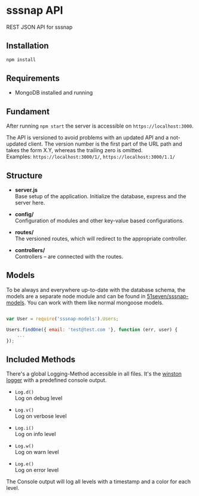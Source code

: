 # sssnap API

REST JSON API for sssnap

## Installation

```bash
npm install
```

## Requirements

* MongoDB installed and running

## Fundament

After running `npm start` the server is accessible on `https://localhost:3000`.

The API is versioned to avoid problems with an updated API and a not-updated client. The version number is the first part of the URL path and takes the form X.Y, whereas the trailing zero is omitted.  
Examples: `https://localhost:3000/1/`, `https://localhost:3000/1.1/`

## Structure

- **server.js**  
Base setup of the application. Initialize the database, express and the server here.

- **config/**  
Configuration of modules and other key-value based configurations.

- **routes/**  
The versioned routes, which will redirect to the appropriate controller.

- **controllers/**  
Controllers – are connected with the routes.


## Models

To be always and everywhere up-to-date with the database schema, the models are a separate node module and can be found in [51seven/sssnap-models](https://github.com/51seven/sssnap-models). You can work with them like normal mongoose models.

```js

var User = require('sssnap-models').Users;

Users.findOne({ email: 'test@test.com '}, function (err, user) {
    ...
});
```

## Included Methods

There's a global Logging-Method accessible in all files. It's the [winston logger](https://preview.npmjs.com/package/winston) with a predefined console output.

- `Log.d()`  
  Log on debug level

- `Log.v()`  
  Log on verbose level

- `Log.i()`  
  Log on info level

- `Log.w()`  
  Log on warn level

- `Log.e()`  
  Log on error level


The Console output will log all levels with a timestamp and a color for each level.
